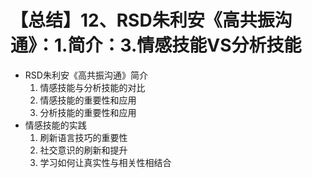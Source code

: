 # 【总结】12、RSD朱利安《高共振沟通》：1.简介：3.情感技能VS分析技能

-   RSD朱利安《高共振沟通》简介
    1.  情感技能与分析技能的对比
    2.  情感技能的重要性和应用
    3.  分析技能的重要性和应用
-   情感技能的实践
    1.  刷新语言技巧的重要性
    2.  社交意识的刷新和提升
    3.  学习如何让真实性与相关性相结合